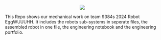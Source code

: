 <p align="center">
  <img src="https://github.com/TheTheAloe/FTC9384-2024-Robot/blob/main/images/IMG_1351.png">
</p>
This Repo shows our mechanical work on team 9384s 2024 Robot EggWUUUHH. It includes the robots sub-systems in seperate files, the assembled robot in one file, the engineering notebook and the engineering portfolio. 
